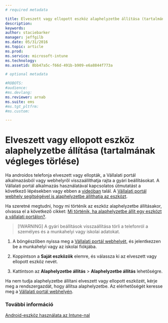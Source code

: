 ```yaml
---
# required metadata

title: Elveszett vagy ellopott eszköz alaphelyzetbe állítása (tartalmának végleges törlése) | Microsoft Intune
description:
keywords:
author: staciebarker
manager: jeffgilb
ms.date: 05/31/2016
ms.topic: article
ms.prod:
ms.service: microsoft-intune
ms.technology:
ms.assetid: 8bb47a5c-f66d-491b-b909-e6a8844f773a

# optional metadata

#ROBOTS:
#audience:
#ms.devlang:
ms.reviewer: arnab
ms.suite: ems
#ms.tgt_pltfrm:
#ms.custom:

---
```



# Elveszett vagy ellopott eszköz alaphelyzetbe állítása (tartalmának végleges törlése)

Ha androidos telefonja elveszett vagy ellopták, a Vállalati portál alkalmazásból vagy webhelyről visszaállíthatja rajta a gyári beállításokat. A Vállalati portál alkalmazás használatával kapcsolatos útmutatást a következő lépésekben vagy ebben a [videóban](http://aka.ms/ly1x17) talál. A [Vállalati portál webhely segítségével is alaphelyzetbe állíthatja az eszközt](reset-your-device-cpwebsite.md).

Ha szeretné megtudni, hogy mi történik az eszköz alaphelyzetbe állításakor, olvassa el a következő cikket: [Mi történik, ha alaphelyzetbe állít egy eszközt a vállalati portálon?](what-happens-if-you-reset-your-device-using-the-company-portal-android.md).

> [!WARNING] A gyári beállítások visszaállítása törli a telefonról a személyes és a munkahelyi vagy iskolai adatokat.

1.  A böngészőben nyissa meg a [Vállalati portál webhelyét](http://portal.manage.microsoft.com), és jelentkezzen be a munkahelyi vagy az iskolai fiókjába.

2.  Koppintson a **Saját eszközök** elemre, és válassza ki az elveszett vagy ellopott eszköz nevét.

3.  Kattintson az **Alaphelyzetbe állítás** &gt; **Alaphelyzetbe állítás** lehetőségre.

Ha nem tudja alaphelyzetbe állítani elveszett vagy ellopott eszközét, kérje meg a rendszergazdát, hogy állítsa alaphelyzetbe. Az elérhetőségét keresse meg a [Vállalati portál webhelyén](http://portal.manage.microsoft.com).

### További információ
[Android-eszköz használata az Intune-nal](using-your-android-device-with-intune.md)



<!--HONumber=Jun16_HO2-->


